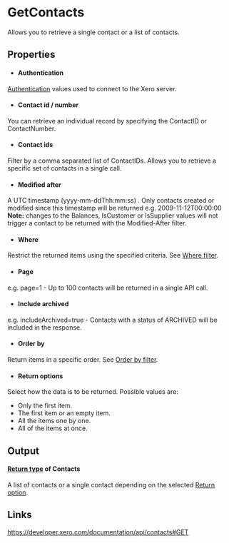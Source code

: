 GetContacts
============

Allows you to retrieve a single contact or a list of contacts.

Properties
----------

- #### Authentication
[Authentication](../../../Common/Authentication/Index.md) values used to connect to the Xero server.
- #### Contact id / number
You can retrieve an individual record by specifying the ContactID or ContactNumber.
- #### Contact ids
Filter by a comma separated list of ContactIDs. Allows you to retrieve a specific set of contacts in a single call.
- #### Modified after
A UTC timestamp (yyyy-mm-ddThh:mm:ss) . Only contacts created or modified since this timestamp will be returned e.g. 2009-11-12T00:00:00 **Note:** changes to the Balances, IsCustomer or IsSupplier values will not trigger a contact to be returned with the Modified-After filter.
- #### Where
Restrict the returned items using the specified criteria. See [Where filter](../../../Common/Filters/Where/Index.md).
- #### Page
e.g. page=1 - Up to 100 contacts will be returned in a single API call.
- #### Include archived
e.g. includeArchived=true - Contacts with a status of ARCHIVED will be included in the response.
- #### Order by
Return items in a specific order. See [Order by filter](../../../Common/Filters/OrderBy/Index.md).
- #### Return options
Select how the data is to be returned. Possible values are:
  * Only the first item.
  * The first item or an empty item. 
  * All the items one by one.
  * All of the items at once.


Output
-----
#### [Return type](#return-options) of Contacts
A list of contacts or a single contact depending on the selected [Return option](#return-options).

Links
-----

https://developer.xero.com/documentation/api/contacts#GET